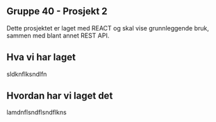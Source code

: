 ## Gruppe 40 - Prosjekt 2
Dette prosjektet er laget med REACT og skal vise grunnleggende bruk, sammen med blant annet REST API.

## Hva vi har laget
sldknflksndlfn

## Hvordan har vi laget det
lamdnflsndflsndflkns


